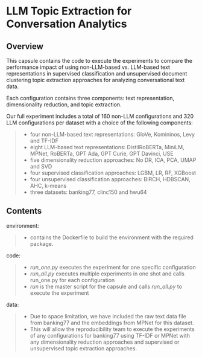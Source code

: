 # LLM Topic Extraction for Conversation Analytics

## Overview
This capsule contains the code to execute the experiments to compare the performance impact of using non-LLM-based vs. LLM-based text representations in supervised classification and unsupervised document clustering topic extraction approaches for analyzing conversational text data.

Each configuration contains three components: text representation, dimensionality reduction, and topic extraction.

Our full experiment includes a total of 160 non-LLM configurations and 320 LLM configurations per dataset with a choice of the following components:
> - four non-LLM-based text representations: GloVe, Komininos, Levy and TF-IDF
> - eight LLM-based text representations: DistilRoBERTa, MiniLM, MPNet, RoBERTa, GPT Ada, GPT Curie, GPT Davinci, USE
> - five dimensionality reduction approaches: No DR, ICA, PCA, UMAP and SVD
> - four supervised classification approaches: LGBM, LR, RF, XGBoost
> - four unsupervised classification approaches: BIRCH, HDBSCAN, AHC, k-means
> - three datasets: banking77, clinc150 and hwu64

## Contents
environment: 
> - contains the Dockerfile to build the environment with the required package.

code: 
> - _run_one.py_ executes the experiment for one specific configuration
> - _run_all.py_ executes multiple experiments in one shot and calls run_one.py for each configuration
> - _run_ is the master script for the capsule and calls _run_all.py_ to execute the experiment

data: 
> - Due to space limitation, we have included the raw text data file from banking77 and the embeddings from MPNet for this dataset.
> - This will allow the reproducibility team to execute the experiments of any configurations for banking77 using TF-IDF or MPNet with any dimensionality reduction approaches and supervised or unsupervised topic extraction approaches.

